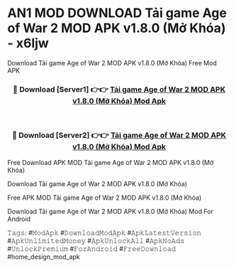 # AN1 MOD DOWNLOAD Tải game Age of War 2 MOD APK v1.8.0 (Mở Khóa) - x6ljw
Download Tải game Age of War 2 MOD APK v1.8.0 (Mở Khóa) Free Mod APK

<div align="center">
<h3>🔴 Download [Server1] 👉👉 <a href="https://apk-comot.site?title=Tải_game_Age_of_War_2_MOD_APK_v1.8.0_(Mở_Khóa)">Tải game Age of War 2 MOD APK v1.8.0 (Mở Khóa) Mod Apk</a></h3><br>

<h3>🔴 Download [Server2] 👉👉 <a href="https://apk-comot.site?title=Tải_game_Age_of_War_2_MOD_APK_v1.8.0_(Mở_Khóa)">Tải game Age of War 2 MOD APK v1.8.0 (Mở Khóa) Mod Apk</a></h3>
</div>


Free Download APK MOD Tải game Age of War 2 MOD APK v1.8.0 (Mở Khóa)

Download Tải game Age of War 2 MOD APK v1.8.0 (Mở Khóa) 

Free APK MOD Tải game Age of War 2 MOD APK v1.8.0 (Mở Khóa) 

Download Tải game Age of War 2 MOD APK v1.8.0 (Mở Khóa) Mod For Android

𝚃𝚊𝚐𝚜: #𝙼𝚘𝚍𝙰𝚙𝚔 #𝙳𝚘𝚠𝚗𝚕𝚘𝚊𝚍𝙼𝚘𝚍𝙰𝚙𝚔 #𝙰𝚙𝚔𝙻𝚊𝚝𝚎𝚜𝚝𝚅𝚎𝚛𝚜𝚒𝚘𝚗 #𝙰𝚙𝚔𝚄𝚗𝚕𝚒𝚖𝚒𝚝𝚎𝚍𝙼𝚘𝚗𝚎𝚢 #𝙰𝚙𝚔𝚄𝚗𝚕𝚘𝚌𝚔𝙰𝚕𝚕 #𝙰𝚙𝚔𝙽𝚘𝙰𝚍𝚜 #𝚄𝚗𝚕𝚘𝚌𝚔𝙿𝚛𝚎𝚖𝚒𝚞𝚖 #𝙵𝚘𝚛𝙰𝚗𝚍𝚛𝚘𝚒𝚍 #𝙵𝚛𝚎𝚎𝙳𝚘𝚠𝚗𝚕𝚘𝚊𝚍 #home_design_mod_apk